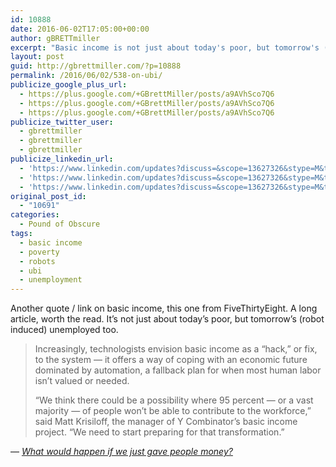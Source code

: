```yaml
---
id: 10888
date: 2016-06-02T17:05:00+00:00
author: gBRETTmiller
excerpt: "Basic income is not just about today's poor, but tomorrow's (robot induced) unemployed too."
layout: post
guid: http://gbrettmiller.com/?p=10888
permalink: /2016/06/02/538-on-ubi/
publicize_google_plus_url:
  - https://plus.google.com/+GBrettMiller/posts/a9AVhSco7Q6
  - https://plus.google.com/+GBrettMiller/posts/a9AVhSco7Q6
  - https://plus.google.com/+GBrettMiller/posts/a9AVhSco7Q6
publicize_twitter_user:
  - gbrettmiller
  - gbrettmiller
  - gbrettmiller
publicize_linkedin_url:
  - 'https://www.linkedin.com/updates?discuss=&scope=13627326&stype=M&topic=6144257779755479040&type=U&a=aRqA'
  - 'https://www.linkedin.com/updates?discuss=&scope=13627326&stype=M&topic=6144257779755479040&type=U&a=aRqA'
  - 'https://www.linkedin.com/updates?discuss=&scope=13627326&stype=M&topic=6144257779755479040&type=U&a=aRqA'
original_post_id:
  - "10691"
categories:
  - Pound of Obscure
tags:
  - basic income
  - poverty
  - robots
  - ubi
  - unemployment
---
```

Another quote / link on basic income, this one from FiveThirtyEight. A long article, worth the read. It&#8217;s not just about today&#8217;s poor, but tomorrow&#8217;s (robot induced) unemployed too.

> Increasingly, technologists envision basic income as a “hack,” or fix, to the system — it offers a way of coping with an economic future dominated by automation, a fallback plan for when most human labor isn’t valued or needed.
> 
> “We think there could be a possibility where 95 percent — or a vast majority — of people won’t be able to contribute to the workforce,” said Matt Krisiloff, the manager of Y Combinator’s basic income project. “We need to start preparing for that transformation.”

&#8212; <cite><a href="http://fivethirtyeight.com/features/universal-basic-income/">What would happen if we just gave people money?</a></cite>